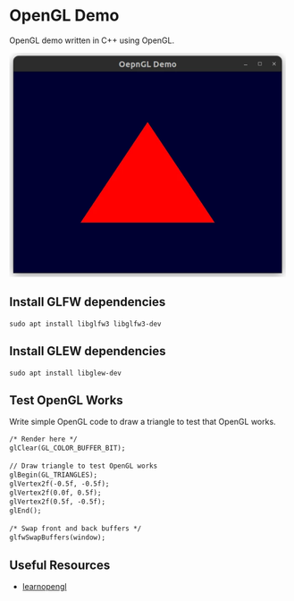 # OpenGL Demo
OpenGL demo written in C++ using OpenGL.

<img width="495" height="401" src="./images/render_triangle_window.webp" />

## Install GLFW dependencies
```
sudo apt install libglfw3 libglfw3-dev 
```

## Install GLEW dependencies
```
sudo apt install libglew-dev
```

## Test OpenGL Works
Write simple OpenGL code to draw a triangle to test that OpenGL works.
```
/* Render here */
glClear(GL_COLOR_BUFFER_BIT);

// Draw triangle to test OpenGL works
glBegin(GL_TRIANGLES);
glVertex2f(-0.5f, -0.5f);
glVertex2f(0.0f, 0.5f);
glVertex2f(0.5f, -0.5f);
glEnd();

/* Swap front and back buffers */
glfwSwapBuffers(window);
```

## Useful Resources
- [learnopengl](https://learnopengl.com/Getting-started/Hello-Triangle)
